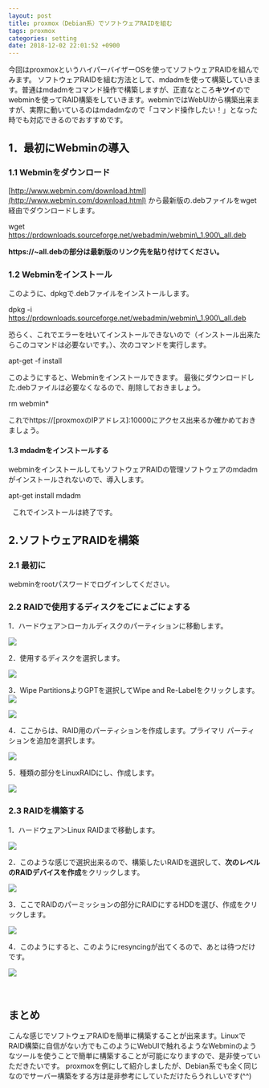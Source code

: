 ```yaml
---
layout: post
title: proxmox（Debian系）でソフトウェアRAIDを組む
tags: proxmox
categories: setting
date: 2018-12-02 22:01:52 +0900
---
```


今回はproxmoxというハイパーバイザーOSを使ってソフトウェアRAIDを組んでみます。 ソフトウェアRAIDを組む方法として、mdadmを使って構築していきます。普通はmdadmをコマンド操作で構築しますが、正直なところ**キツイ**のでwebminを使ってRAID構築をしていきます。webminではWebUIから構築出来ますが、実際に動いているのはmdadmなので「コマンド操作したい！」となった時でも対応できるのでおすすめです。

1．最初にWebminの導入
--------------

### 1.1 Webminをダウンロード

[http://www.webmin.com/download.html](http://www.webmin.com/download.html) から最新版の.debファイルをwget経由でダウンロードします。

wget https://prdownloads.sourceforge.net/webadmin/webmin\_1.900\_all.deb

**https://~all.debの部分は最新版のリンク先を貼り付けてください。**

### 1.2 Webminをインストール

このように、dpkgで.debファイルをインストールします。

dpkg -i https://prdownloads.sourceforge.net/webadmin/webmin\_1.900\_all.deb

恐らく、これでエラーを吐いてインストールできないので（インストール出来たらこのコマンドは必要ないです。）、次のコマンドを実行します。

apt-get -f install

このようにすると、Webminをインストールできます。 最後にダウンロードした.debファイルは必要なくなるので、削除しておきましょう。

rm webmin*

これでhttps://\[proxmoxのIPアドレス\]:10000にアクセス出来るか確かめておきましょう。

#### 1.3 mdadmをインストールする

webminをインストールしてもソフトウェアRAIDの管理ソフトウェアのmdadmがインストールされないので、導入します。

apt-get install mdadm

  これでインストールは終了です。

2.ソフトウェアRAIDを構築
---------------

### 2.1 最初に

webminをrootパスワードでログインしてください。

### 2.2 RAIDで使用するディスクをごにょごにょする

1．ハードウェア＞ローカルディスクのパーティションに移動します。

![](../../../../images/app/server/webmin/raid/1.png)

2．使用するディスクを選択します。

![](../../../../images/app/server/webmin/raid/2.png)

3．Wipe PartitionsよりGPTを選択してWipe and Re-Labelをクリックします。 ![](../../../../images/app/server/webmin/raid/3.png)

![](../../../../images/app/server/webmin/raid/4.png)

4．ここからは、RAID用のパーティションを作成します。プライマリ パーティションを追加を選択します。

![](../../../../images/app/server/webmin/raid/5.png)

5．種類の部分をLinuxRAIDにし、作成します。

![](../../../../images/app/server/webmin/raid/6.png)

### 2.3 RAIDを構築する

1．ハードウェア＞Linux RAIDまで移動します。

![](../../../../images/app/server/webmin/raid/7.png)

2．このような感じで選択出来るので、構築したいRAIDを選択して、**次のレベルのRAIDデバイスを作成**をクリックします。

![](../../../../images/app/server/webmin/raid/8.png)

3．ここでRAIDのパーミッションの部分にRAIDにするHDDを選び、作成をクリックします。

![](../../../../images/app/server/webmin/raid/9.png)

4．このようにすると、このようにresyncingが出てくるので、あとは待つだけです。

![](../../../../images/app/server/webmin/raid/10.png)

 

まとめ
---

こんな感じでソフトウェアRAIDを簡単に構築することが出来ます。LinuxでRAID構築に自信がない方でもこのようにWebUIで触れるようなWebminのようなツールを使うことで簡単に構築することが可能になりますので、是非使っていただきたいです。 proxmoxを例にして紹介しましたが、Debian系でも全く同じなのでサーバー構築をする方は是非参考にしていただけたらうれしいです(^^)